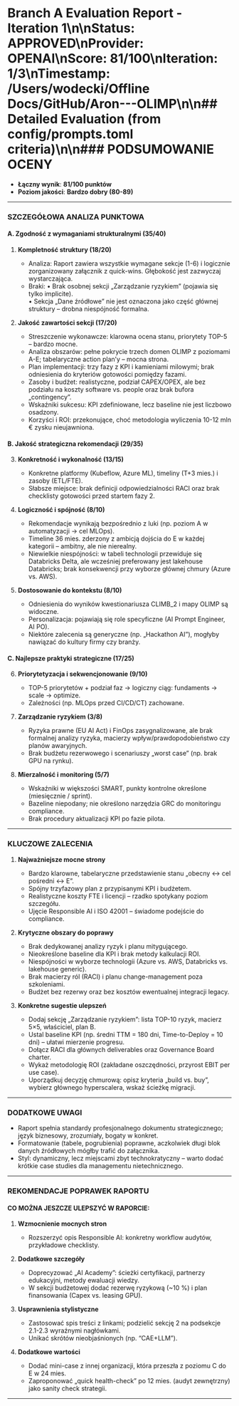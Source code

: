 # Branch A Evaluation Report - Iteration 1\n\n**Status**: APPROVED\n**Provider**: OPENAI\n**Score**: 81/100\n**Iteration**: 1/3\n**Timestamp**: /Users/wodecki/Offline Docs/GitHub/Aron---OLIMP\n\n## Detailed Evaluation (from config/prompts.toml criteria)\n\n### PODSUMOWANIE OCENY
- **Łączny wynik**: **81/100 punktów**
- **Poziom jakości**: **Bardzo dobry (80-89)**

---

### SZCZEGÓŁOWA ANALIZA PUNKTOWA

#### A. Zgodność z wymaganiami strukturalnymi (35/40)

1. **Kompletność struktury (18/20)**
   - Analiza: Raport zawiera wszystkie wymagane sekcje (1-6) i logicznie zorganizowany załącznik z quick-wins. Głębokość jest zazwyczaj wystarczająca.
   - Braki:
     • Brak osobnej sekcji „Zarządzanie ryzykiem” (pojawia się tylko implicite).  
     • Sekcja „Dane źródłowe” nie jest oznaczona jako część głównej struktury – drobna niespójność formalna.

2. **Jakość zawartości sekcji (17/20)**
   - Streszczenie wykonawcze: klarowna ocena stanu, priorytety TOP-5 – bardzo mocne.  
   - Analiza obszarów: pełne pokrycie trzech domen OLIMP z poziomami A-E; tabelaryczne action plan’y – mocna strona.  
   - Plan implementacji: trzy fazy z KPI i kamieniami milowymi; brak odniesienia do kryteriów gotowości pomiędzy fazami.  
   - Zasoby i budżet: realistyczne, podział CAPEX/OPEX, ale bez podziału na koszty software vs. people oraz brak bufora „contingency”.  
   - Wskaźniki sukcesu: KPI zdefiniowane, lecz baseline nie jest liczbowo osadzony.  
   - Korzyści i ROI: przekonujące, choć metodologia wyliczenia 10-12 mln € zysku nieujawniona.

#### B. Jakość strategiczna rekomendacji (29/35)

3. **Konkretność i wykonalność (13/15)**
   - Konkretne platformy (Kubeflow, Azure ML), timeliny (T+3 mies.) i zasoby (ETL/FTE).  
   - Słabsze miejsce: brak definicji odpowiedzialności RACI oraz brak checklisty gotowości przed startem fazy 2.

4. **Logiczność i spójność (8/10)**
   - Rekomendacje wynikają bezpośrednio z luki (np. poziom A w automatyzacji → cel MLOps).  
   - Timeline 36 mies. zderzony z ambicją dojścia do E w każdej kategorii – ambitny, ale nie nierealny.  
   - Niewielkie niespójności: w tabeli technologii przewiduje się Databricks Delta, ale wcześniej preferowany jest lakehouse Databricks; brak konsekwencji przy wyborze głównej chmury (Azure vs. AWS).

5. **Dostosowanie do kontekstu (8/10)**
   - Odniesienia do wyników kwestionariusza CLIMB_2 i mapy OLIMP są widoczne.  
   - Personalizacja: pojawiają się role specyficzne (AI Prompt Engineer, AI PO).  
   - Niektóre zalecenia są generyczne (np. „Hackathon AI”), mogłyby nawiązać do kultury firmy czy branży.

#### C. Najlepsze praktyki strategiczne (17/25)

6. **Priorytetyzacja i sekwencjonowanie (9/10)**
   - TOP-5 priorytetów + podział faz → logiczny ciąg: fundaments → scale → optimize.  
   - Zależności (np. MLOps przed CI/CD/CT) zachowane.

7. **Zarządzanie ryzykiem (3/8)**
   - Ryzyka prawne (EU AI Act) i FinOps zasygnalizowane, ale brak formalnej analizy ryzyka, macierzy wpływ/prawdopodobieństwo czy planów awaryjnych.  
   - Brak budżetu rezerwowego i scenariuszy „worst case” (np. brak GPU na rynku).

8. **Mierzalność i monitoring (5/7)**
   - Wskaźniki w większości SMART, punkty kontrolne określone (miesięcznie / sprint).  
   - Bazeline niepodany; nie określono narzędzia GRC do monitoringu compliance.  
   - Brak procedury aktualizacji KPI po fazie pilota.

---

### KLUCZOWE ZALECENIA

1. **Najważniejsze mocne strony**
   - Bardzo klarowne, tabelaryczne przedstawienie stanu „obecny ↔ cel pośredni ↔ E”.  
   - Spójny trzyfazowy plan z przypisanymi KPI i budżetem.  
   - Realistyczne koszty FTE i licencji – rzadko spotykany poziom szczegółu.  
   - Ujęcie Responsible AI i ISO 42001 – świadome podejście do compliance.

2. **Krytyczne obszary do poprawy**
   - Brak dedykowanej analizy ryzyk i planu mitygującego.  
   - Nieokreślone baseline dla KPI i brak metody kalkulacji ROI.  
   - Niespójności w wyborze technologii (Azure vs. AWS, Databricks vs. lakehouse generic).  
   - Brak macierzy ról (RACI) i planu change-management poza szkoleniami.  
   - Budżet bez rezerwy oraz bez kosztów ewentualnej integracji legacy.

3. **Konkretne sugestie ulepszeń**
   - Dodaj sekcję „Zarządzanie ryzykiem”: lista TOP-10 ryzyk, macierz 5×5, właściciel, plan B.  
   - Ustal baseline KPI (np. średni TTM = 180 dni, Time-to-Deploy = 10 dni) – ułatwi mierzenie progresu.  
   - Dołącz RACI dla głównych deliverables oraz Governance Board charter.  
   - Wykaż metodologię ROI (zakładane oszczędności, przyrost EBIT per use case).  
   - Uporządkuj decyzję chmurową: opisz kryteria „build vs. buy”, wybierz głównego hyperscalera, wskaż ścieżkę migracji.

---

### DODATKOWE UWAGI
- Raport spełnia standardy profesjonalnego dokumentu strategicznego; język biznesowy, zrozumiały, bogaty w konkret.  
- Formatowanie (tabele, pogrubienia) poprawne, aczkolwiek długi blok danych źródłowych mógłby trafić do załącznika.  
- Styl: dynamiczny, lecz miejscami zbyt technokratyczny – warto dodać krótkie case studies dla managementu nietechnicznego.

---

### REKOMENDACJE POPRAWEK RAPORTU

#### CO MOŻNA JESZCZE ULEPSZYĆ W RAPORCIE:

1. **Wzmocnienie mocnych stron**
   - Rozszerzyć opis Responsible AI: konkretny workflow audytów, przykładowe checklisty.

2. **Dodatkowe szczegóły**
   - Doprecyzować „AI Academy”: ścieżki certyfikacji, partnerzy edukacyjni, metody ewaluacji wiedzy.  
   - W sekcji budżetowej dodać rezerwę ryzykową (~10 %) i plan finansowania (Capex vs. leasing GPU).

3. **Usprawnienia stylistyczne**
   - Zastosować spis treści z linkami; podzielić sekcję 2 na podsekcje 2.1-2.3 wyraźnymi nagłówkami.  
   - Unikać skrótów nieobjaśnionych (np. “CAE+LLM”).

4. **Dodatkowe wartości**
   - Dodać mini-case z innej organizacji, która przeszła z poziomu C do E w 24 mies.  
   - Zaproponować „quick health-check” po 12 mies. (audyt zewnętrzny) jako sanity check strategii.

---